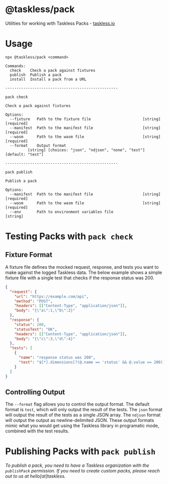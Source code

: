 # @taskless/pack

Utilities for working with Taskless Packs - [taskless.io](https://www.taskless.io)

# Usage

```
npx @taskless/pack <command>

Commands:
  check    Check a pack against fixtures
  publish  Publish a pack
  install  Install a pack from a URL

--------------------------------------------------

pack check

Check a pack against fixtures

Options:
  --fixture   Path to the fixture file                       [string] [required]
  --manifest  Path to the manifest file                      [string] [required]
  --wasm      Path to the wasm file                          [string] [required]
  --format    Output format
          [string] [choices: "json", "ndjson", "none", "test"] [default: "test"]

--------------------------------------------------

pack publish

Publish a pack

Options:
  --manifest  Path to the manifest file                      [string] [required]
  --wasm      Path to the wasm file                          [string] [required]
  --env       Path to environment variables file                        [string]
```

# Testing Packs with `pack check`

## Fixture Format

A fixture file defines the mocked request, response, and tests you want to make against the logged Taskless data. The below example shows a simple fixture file with a single test that checks if the response status was 200.

```json
{
  "request": {
    "url": "https://example.com/api",
    "method": "POST",
    "headers": [["Content-Type", "application/json"]],
    "body": "{\"a\":1,\"b\":2}"
  },
  "response": {
    "status": 200,
    "statusText": "OK",
    "headers": [["Content-Type", "application/json"]],
    "body": "{\"c\":3,\"d\":4}"
  },
  "tests": [
    {
      "name": "response status was 200",
      "test": "$[*].dimensions[?(@.name == 'status' && @.value == 200)]"
    }
  ]
}
```

## Controlling Output

The `--format` flag allows you to control the output format. The default format is `test`, which will only output the result of the tests. The `json` format will output the result of the tests as a single JSON array. The `ndjson` format will output the output as newline-delimited JSON. These output formats mimic what you would get using the Taskless library in programatic mode, combined with the test results.

# Publishing Packs with `pack publish`

_To publish a pack, you need to have a Taskless organization with the `publishPack` permission. If you need to create custom packs, please reach out to us at hello[at]taskless._
